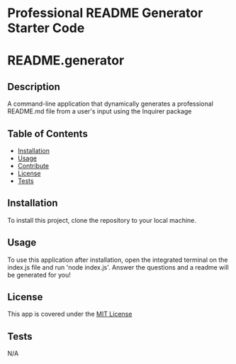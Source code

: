 # Professional README Generator Starter Code


# README.generator
  
  ## Description
  A command-line application that dynamically generates a professional README.md file from a user's input using the Inquirer package
  ## Table of Contents
  - [Installation](#installation)
  - [Usage](#usage)
  - [Contribute](#contributing)
  - [License](#license)
  - [Tests](#tests)

  ## Installation
  To install this project, clone the repository to your local machine.

  ## Usage
  To use this application after installation, open the integrated terminal on the index.js file and run 'node index.js'. Answer the questions and a readme will be generated for you!

  ## License
  This app is covered under the [MIT License](https://opensource.org/licenses/MIT)<br>
  


  ## Tests
  N/A

